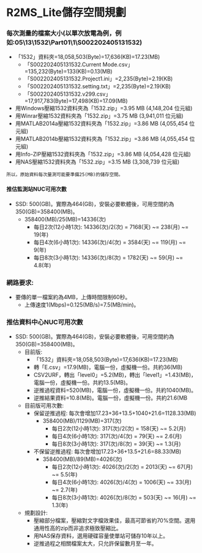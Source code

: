 # R2MS_Lite儲存空間規劃

### 每次測量的檔案大小(以單次放電為例，例如:05\13\1532\Part01\1\S002202405131532)
+ 「1532」資料夾=18,058,503(Byte)=17,636(KB)=17.23(MB)
  + 「S002202405131532.Current Mode.csv」=135,232(Byte)=133(KB)=0.13(MB)
  + 「S002202405131532.Project1.ini」=2,235(Byte)=2.19(KB)
  + 「S002202405131532.setting.txt」=2,235(Byte)=2.19(KB)
  + 「S002202405131532.v299.csv」=17,917,783(Byte)=17,498(KB)=17.09(MB)
+ 用Windows壓縮1532資料夾為「1532.zip」=3.95 MB (4,148,204 位元組)
+ 用Winrar壓縮1532資料夾為「1532.zip」=3.75 MB (3,941,011 位元組)
+ 用MATLAB2014a壓縮1532資料夾為「1532.zip」=3.86 MB (4,055,454 位元組)
+ 用MATLAB2014b壓縮1532資料夾為「1532.zip」=3.86 MB (4,055,454 位元組)
+ 用Info-ZIP壓縮1532資料夾為「1532.zip」=3.86 MB (4,054,428 位元組)
+ 用NAS壓縮1532資料夾為「1532.zip」=3.15 MB (3,308,739 位元組)
```
所以，原始資料每次量測可能要準備25(MB)的儲存空間。
```

#### 推估監測站NUC可用次數
+ SSD: 500(GB)。實際為464(GB)，安裝必要軟體後，可用空間約為350(GB)=358400(MB)。
  + 358400(MB)/25(MB)=14336(次)
    + 每日2次(12小時1次): 14336(次)/2(次) = 7168(天) ~= 238(月) ~= 19(年)
    + 每日4次(6小時1次): 14336(次)/4(次) = 3584(天) ~= 119(月) ~= 9(年)
    + 每日8次(3小時1次): 14336(次)/8(次) = 1782(天) ~= 59(月) ~= 4.8(年)

### 網路要求:
+ 要傳的單一檔案約為4MB，上傳時間限制60秒。
  + 上傳速度1(Mbps)=0.125(MB/s)=7.5(MB/min)。

### 推估資料中心NUC可用次數
+ SSD: 500(GB)。實際為464(GB)，安裝必要軟體後，可用空間約為350(GB)=358400(MB)。
  + 目前版:
    + 「1532」資料夾=18,058,503(Byte)=17,636(KB)=17.23(MB)
    + 轉「E.csv」=17.9(MB)，電腦一份，虛擬機一份。共約36(MB)
    + CSV2URF，轉出「level0」=5.2(MB)，轉出「level1」=1.43(MB)，電腦一份，虛擬機一份。共約13.5(MB)。
    + 逆推過程資料=520(MB)，電腦一份，虛擬機一份。共約1040(MB)。
    + 逆推結果資料=10.8(MB)。電腦一份，虛擬機一份。共約21.6(MB
  + 目前版可用次數:
    + 保留逆推過程: 每次會增加17.23+36+13.5+1040+21.6=1128.33(MB)
      + 358400(MB)/1129(MB)=317(次)
        + 每日2次(12小時1次): 317(次)/2(次) = 158(天) ~= 5.2(月) 
        + 每日4次(6小時1次): 317(次)/4(次) = 79(天) ~= 2.6(月) 
        + 每日8次(3小時1次): 317(次)/8(次) = 39(天) ~= 1.3(月)
    + 不保留逆推過程: 每次會增加17.23+36+13.5+21.6=88.33(MB)
      + 358400(MB)/89(MB)=4026(次)
        + 每日2次(12小時1次): 4026(次)/2(次) = 2013(天) ~= 67(月) ~= 5.5(年)
        + 每日4次(6小時1次): 4026(次)/4(次) = 1006(天) ~= 33(月) ~= 2.7(年)
        + 每日8次(3小時1次): 4026(次)/8(次) = 503(天) ~= 16(月) ~= 1.3(年)
  + 規劃設計:
    + 壓縮部分檔案，壓縮對文字檔效果佳，最高可節省約70%空間。選用通用性高的zip而非追求極致壓縮比。
    + 用NAS保存資料，選用硬碟容量使單站可儲存10年以上。
    + 逆推過程之相關檔案太大，只允許保留數月至一年。

